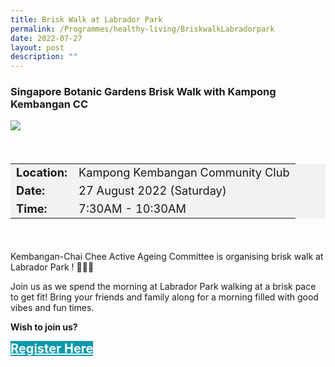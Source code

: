```yaml
---
title: Brisk Walk at Labrador Park
permalink: /Programmes/healthy-living/BriskwalkLabradorpark
date: 2022-07-27
layout: post
description: ""
---
```

### Singapore Botanic Gardens Brisk Walk with Kampong Kembangan CC ###


![](/images/Programmes%20(August%202022)/KUCC%20Briskwalk%20Labrador%20Park.png)

<div style="padding:20px 0 20px 0">
	<table  style="font-size:130%; background-color:#f2f2f2">
		<tbody>
			<tr>
				 <td><b>Location:</b></td><td>Kampong Kembangan Community Club</td>
			</tr>
			<tr>
			 <td><b>Date:</b></td><td>27 August 2022 (Saturday)</td>
			</tr>
			<tr>
				<td> <b>Time:</b> </td><td>7:30AM - 10:30AM</td>
			</tr>
		</tbody>
	</table>
</div>

<div>
	<p>
Kembangan-Chai Chee Active Ageing Committee is organising brisk walk at Labrador Park ! 🌸🌺🌼</p>
	<p>Join us as we spend the morning at Labrador Park walking at a brisk pace to get fit! Bring your friends and family along for a morning filled with good vibes and fun times.</p>
</div>

<p><b>Wish to join us?</b></p>
<div>
	<a href="**[https://www.go.gov.sg/kuccbriskwalk](https://www.go.gov.sg/kuccbriskwalk)** " style="font-size:20px; width:35%; height:60px; background-color:#0899AA; color:white" class="bp-button"><b>Register Here</b></a>
</div>
